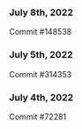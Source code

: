 ### July 8th, 2022

Commit #148538

### July 5th, 2022

Commit #314353


### July 4th, 2022

Commit #72281
